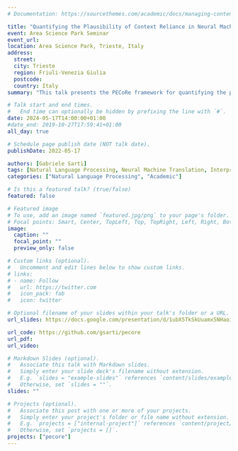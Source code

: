 ```yaml
---
# Documentation: https://sourcethemes.com/academic/docs/managing-content/

title: "Quantifying the Plausibility of Context Reliance in Neural Machine Translation"
event: Area Science Park Seminar
event_url:
location: Area Science Park, Trieste, Italy
address:
  street:
  city: Trieste
  region: Friuli-Venezia Giulia
  postcode:
  country: Italy
summary: "This talk presents the PECoRe framework for quantifying the plausibility of context reliance in neural machine translation. The framework is applied to a case study on the impact of context on the translation of gendered pronouns and other contextual phenomena in English-to-French translation. Finally, the online demo allowing users to try PECoRe with any generative language model is presented."

# Talk start and end times.
#   End time can optionally be hidden by prefixing the line with `#`.
date: 2024-05-17T14:00:00+01:00
#date_end: 2019-10-27T17:59:41+01:00
all_day: true

# Schedule page publish date (NOT talk date).
publishDate: 2022-05-17

authors: [Gabriele Sarti]
tags: [Natural Language Processing, Neural Machine Translation, Interpretability, Sequence-to-sequence]
categories: ["Natural Language Processing", "Academic"]

# Is this a featured talk? (true/false)
featured: false

# Featured image
# To use, add an image named `featured.jpg/png` to your page's folder. 
# Focal points: Smart, Center, TopLeft, Top, TopRight, Left, Right, BottomLeft, Bottom, BottomRight.
image:
  caption: ""
  focal_point: ""
  preview_only: false

# Custom links (optional).
#   Uncomment and edit lines below to show custom links.
# links:
# - name: Follow
#   url: https://twitter.com
#   icon_pack: fab
#   icon: twitter

# Optional filename of your slides within your talk's folder or a URL.
url_slides: https://docs.google.com/presentation/d/1ubX5TkSkUuamx5NHaoisMkoM5LY0ku7TeMkqkloXMJ4/edit?usp=sharing

url_code: https://github.com/gsarti/pecore
url_pdf:
url_video: 

# Markdown Slides (optional).
#   Associate this talk with Markdown slides.
#   Simply enter your slide deck's filename without extension.
#   E.g. `slides = "example-slides"` references `content/slides/example-slides.md`.
#   Otherwise, set `slides = ""`.
slides: ""

# Projects (optional).
#   Associate this post with one or more of your projects.
#   Simply enter your project's folder or file name without extension.
#   E.g. `projects = ["internal-project"]` references `content/project/deep-learning/index.md`.
#   Otherwise, set `projects = []`.
projects: ["pecore"]
---
```

